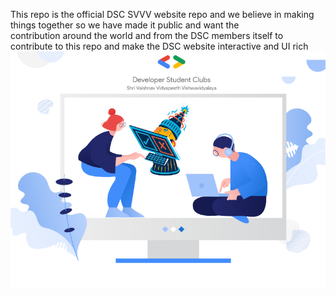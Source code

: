 This repo is the official DSC SVVV website repo and we believe in making things together so we have made it public and want the <br />
contribution around the world and from the DSC members itself to contribute to this repo and make the DSC website interactive and UI rich
![](/public/vector-creator.png)
